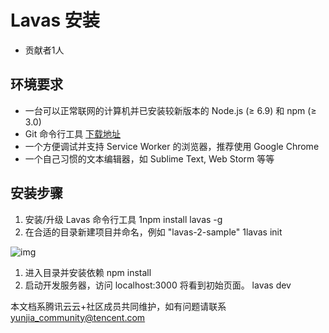 # Lavas 安装

- 贡献者1人

  

## 环境要求

- 一台可以正常联网的计算机并已安装较新版本的 Node.js (≥ 6.9) 和 npm (≥ 3.0)
- Git 命令行工具 [下载地址](https://git-scm.com/book/zh/v1/起步-安装-Git)
- 一个方便调试并支持 Service Worker 的浏览器，推荐使用 Google Chrome
- 一个自己习惯的文本编辑器，如 Sublime Text, Web Storm 等等

## 安装步骤

1. 安装/升级 Lavas 命令行工具 1npm install lavas -g
2. 在合适的目录新建项目并命名，例如 "lavas-2-sample" 1lavas init

![img](https://gss0.bdstatic.com/9rkZbzqaKgQUohGko9WTAnF6hhy/assets/pwa/projects/1515680651550/lavas-init.png)

1. 进入目录并安装依赖 npm install
2. 启动开发服务器，访问 localhost:3000 将看到初始页面。 lavas dev

本文档系腾讯云云+社区成员共同维护，如有问题请联系 yunjia_community@tencent.com